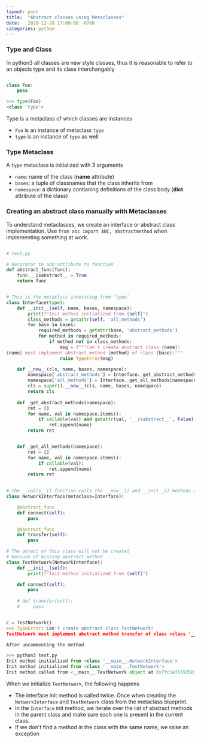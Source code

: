 ```yaml
---
layout: post
title:  "Abstract classes using Metaclasses"
date:   2020-12-28 17:00:00 -0700
categories: python
---
```


### Type and Class

In python3 all classes are new style classes, thus it is reasonable to refer to an objects type and its class interchangably

```python

class Foo:
    pass

>>> type(Foo)
<class 'type'>

```

Type is a metaclass of which classes are instances

* `Foo` is an instance of metaclass `type`
* `type` is an instance of `type` as well

### Type Metaclass

A `type` metaclass is initialized with 3 arguments

* `name`: name of the class (__name__ attribute)
* `bases`: a tuple of classnames that the class inherits from
* `namespace`: a dictionary contianing definitions of the class body (__dict__ attribute of the class)

### Creating an abstract class manually with Metaclasses

To understand metaclasses, we create an interface or abstract class implementation. Use `from abc import ABC, abstractmethod` when implementing something at work. 

```python

# test.py

# Decorator to add attribute to function
def abstract_func(func):
    func.__isabstract__ = True
    return func


# This is the metaclass inheriting from `type`
class Interface(type):
    def __init__(self, name, bases, namespace):
        print(f"Init method initialized from {self}")
        class_methods = getattr(self, 'all_methods')
        for base in bases:
            required_methods = getattr(base, 'abstract_methods')
            for method in required_methods:
                if method not in class_methods:
                    msg = f"""Can't create abstract class {name}!
{name} must implement abstract method {method} of class {base}!"""
                    raise TypeError(msg)

    def __new__(cls, name, bases, namespace):
        namespace['abstract_methods'] = Interface._get_abstract_methods(namespace)
        namespace['all_methods'] = Interface._get_all_methods(namespace)
        cls = super().__new__(cls, name, bases, namespace)
        return cls
    
    def _get_abstract_methods(namespace):
        ret = []
        for name, val in namespace.items():
            if callable(val) and getattr(val, '__isabstract__', False):
                ret.append(name)
        return ret


    def _get_all_methods(namespace):
        ret = []
        for name, val in namespace.items():
            if callable(val):
                ret.append(name)
        return ret
    

# the __calls__() function calls the __new__() and __init__() methods of the metaclass
class NetworkInterface(metaclass=Interface):

    @abstract_func
    def connect(self):
        pass

    @abstract_func
    def transfer(self):
        pass

# The object of this class will not be created 
# because of missing abstract method
class TestNetwork(NetworkInterface):
    def __init__(self):
        print(f"Init method initialized from {self}")

    def connect(self):
        pass
    
    # def transfer(self):
    #     pass


c = TestNetwork()
>>> TypeError: Can't create abstract class TestNetwork!
TestNetwork must implement abstract method transfer of class <class '__main__.NetworkInterface'>!

After uncommenting the method

>>> python3 test.py
Init method initialized from <class '__main__.NetworkInterface'>
Init method initialized from <class '__main__.TestNetwork'>
Init method called from <__main__.TestNetwork object at 0x7fc5e7659350>

```

When we initialize `TestNetwork`, the following happens

* The interface init method is called twice. Once when creating the `NetworkInterface` and  `TestNetwork` class from the metaclass blueprint.
* In the `Interface` init method, we iterate over the list of abstract methods in the parent class and make sure each one is present in the current class.
* If we don't find a method in the class with the same name, we raise an exception
